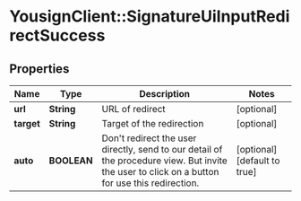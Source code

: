 # YousignClient::SignatureUiInputRedirectSuccess

## Properties
Name | Type | Description | Notes
------------ | ------------- | ------------- | -------------
**url** | **String** | URL of redirect | [optional] 
**target** | **String** | Target of the redirection | [optional] 
**auto** | **BOOLEAN** | Don&#39;t redirect the user directly, send to our detail of the procedure view. But invite the user to click on a button for use this redirection. | [optional] [default to true]


